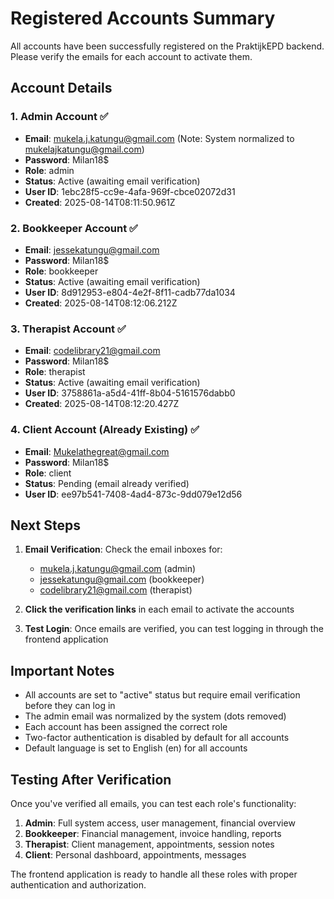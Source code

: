 # Registered Accounts Summary

All accounts have been successfully registered on the PraktijkEPD backend. Please verify the emails for each account to activate them.

## Account Details

### 1. Admin Account ✅
- **Email**: mukela.j.katungu@gmail.com (Note: System normalized to mukelajkatungu@gmail.com)
- **Password**: Milan18$
- **Role**: admin
- **Status**: Active (awaiting email verification)
- **User ID**: 1ebc28f5-cc9e-4afa-969f-cbce02072d31
- **Created**: 2025-08-14T08:11:50.961Z

### 2. Bookkeeper Account ✅
- **Email**: jessekatungu@gmail.com
- **Password**: Milan18$
- **Role**: bookkeeper
- **Status**: Active (awaiting email verification)
- **User ID**: 8d912953-e804-4e2f-8f11-cadb77da1034
- **Created**: 2025-08-14T08:12:06.212Z

### 3. Therapist Account ✅
- **Email**: codelibrary21@gmail.com
- **Password**: Milan18$
- **Role**: therapist
- **Status**: Active (awaiting email verification)
- **User ID**: 3758861a-a5d4-41ff-8b04-5161576dabb0
- **Created**: 2025-08-14T08:12:20.427Z

### 4. Client Account (Already Existing) ✅
- **Email**: Mukelathegreat@gmail.com
- **Password**: Milan18$
- **Role**: client
- **Status**: Pending (email already verified)
- **User ID**: ee97b541-7408-4ad4-873c-9dd079e12d56

## Next Steps

1. **Email Verification**: Check the email inboxes for:
   - mukela.j.katungu@gmail.com (admin)
   - jessekatungu@gmail.com (bookkeeper)
   - codelibrary21@gmail.com (therapist)

2. **Click the verification links** in each email to activate the accounts

3. **Test Login**: Once emails are verified, you can test logging in through the frontend application

## Important Notes

- All accounts are set to "active" status but require email verification before they can log in
- The admin email was normalized by the system (dots removed)
- Each account has been assigned the correct role
- Two-factor authentication is disabled by default for all accounts
- Default language is set to English (en) for all accounts

## Testing After Verification

Once you've verified all emails, you can test each role's functionality:

1. **Admin**: Full system access, user management, financial overview
2. **Bookkeeper**: Financial management, invoice handling, reports
3. **Therapist**: Client management, appointments, session notes
4. **Client**: Personal dashboard, appointments, messages

The frontend application is ready to handle all these roles with proper authentication and authorization.